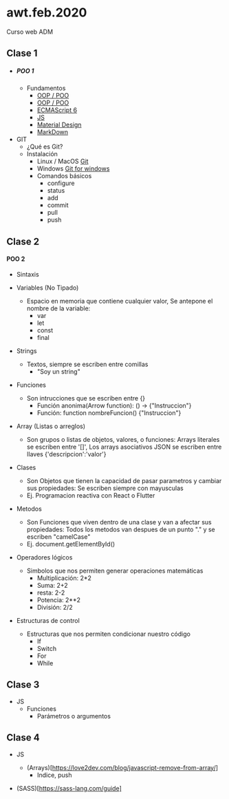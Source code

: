 # awt.feb.2020
Curso web ADM

## **Clase 1**
- ##### POO 1
  - Fundamentos
    - [OOP / POO](https://codesolt.com/tutoriales/fundamentos/programacion-orientada-objetos/)
    - [OOP / POO](https://msdn.microsoft.com/es-es/library/bb972232.aspx)
    - [ECMAScript 6](https://www.youtube.com/watch?v=OjMZg9gTLgw)  
    - [JS](https://www.youtube.com/watch?v=k9wTpG8NI4Q)  
    - [Material Design](https://material.io/)  
    - [MarkDown](https://www.markdowntutorial.com/)  
- GIT
  - ¿Qué es Git?
  - Instalación
    - Linux / MacOS [Git](https://www.google.com/url?sa=t&rct=j&q=&esrc=s&source=web&cd=4&cad=rja&uact=8&ved=2ahUKEwjtgsPUycDeAhVFSq0KHS-IBywQFjADegQIBBAB&url=https%3A%2F%2Fgit-scm.com%2Fbook%2Fen%2Fv2%2FGetting-Started-Installing-Git&usg=AOvVaw34_NoLPGdtnUVR92ZCaR9H)
    - Windows [Git for windows](https://gitforwindows.org/)
    - Comandos básicos
      - configure
      - status
      - add
      - commit
      - pull
      - push

## **Clase 2**
#### POO 2
- Sintaxis
 - Variables (No Tipado)
   - Espacio en memoria que contiene cualquier valor, Se antepone el nombre de la variable:
     - var
     - let
     - const
     - final
 - Strings
   - Textos, siempre se escriben entre comillas
     - "Soy un string"     
 - Funciones
   - Son intrucciones que se escriben entre {}
     - Función anonima(Arrow function): () -> {"Instruccion"}
     - Función: function nombreFuncion() {"Instruccion"}

 - Array (Listas o arreglos)
   - Son grupos o listas de objetos, valores, o funciones: Arrays literales se escriben entre '[]', Los arrays asociativos JSON se escriben entre llaves {'descripcion':'valor'}

 - Clases
   - Son Objetos que tienen la capacidad de pasar parametros y cambiar sus propiedades: Se escriben siempre con mayusculas
    - Ej. Programacion reactiva con React o Flutter   

 - Metodos
   - Son Funciones que viven dentro de una clase y van a afectar sus propiedades: Todos los metodos van despues de un punto "." y se escriben "camelCase"
   - Ej. document.getElementById()

 - Operadores lógicos
   - Simbolos que nos permiten generar operaciones matemáticas
     - Multiplicación: 2*2
     - Suma: 2+2
     - resta: 2-2
     - Potencia: 2**2
     - División: 2/2

  - Estructuras de control
    - Estructuras que nos permiten condicionar nuestro código
      - If
      - Switch
      - For
      - While


## **Clase 3**
- JS
  - Funciones
      - Parámetros o argumentos
## **Clase 4**
- JS
  - (Arrays)[https://love2dev.com/blog/javascript-remove-from-array/]
    - Indice, push

- (SASS)[https://sass-lang.com/guide]